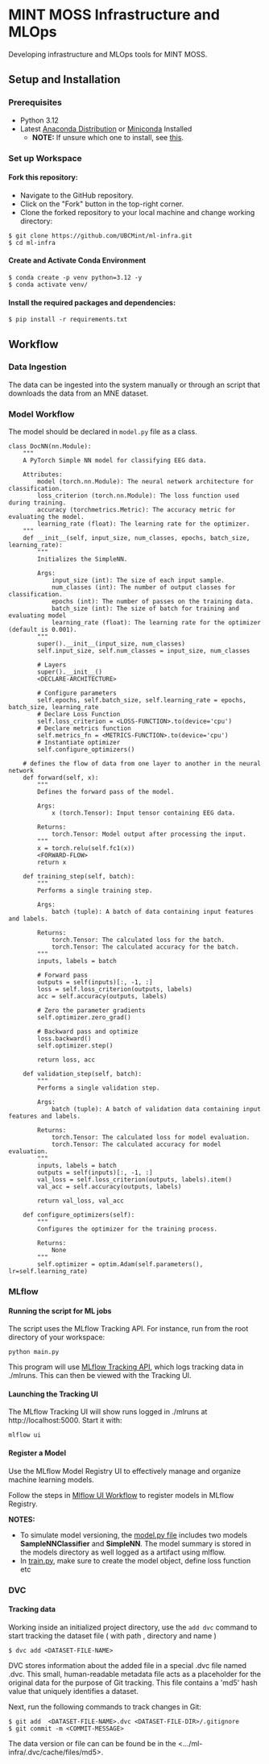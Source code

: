 # MINT MOSS Infrastructure and MLOps 

Developing infrastructure and MLOps tools for MINT MOSS.

## Setup and Installation
### Prerequisites
* Python 3.12
* Latest [Anaconda Distribution](https://docs.anaconda.com/anaconda/install/) or [Miniconda](https://docs.anaconda.com/miniconda/miniconda-install/) Installed
    * **NOTE:** If unsure which one to install, see [this](https://docs.anaconda.com/distro-or-miniconda/).

### Set up Workspace

#### Fork this repository:

* Navigate to the GitHub repository.
* Click on the "Fork" button in the top-right corner.
* Clone the forked repository to your local machine and change working directory:
 ```
$ git clone https://github.com/UBCMint/ml-infra.git
$ cd ml-infra
```

#### Create and Activate Conda Environment

```
$ conda create -p venv python=3.12 -y
$ conda activate venv/
```

#### Install the required packages and dependencies:

```
$ pip install -r requirements.txt
```

## Workflow

### Data Ingestion

The data can be ingested into the system manually or through an script that downloads the data from an MNE dataset.

### Model Workflow

The model should be declared in `model.py` file as a class.

```
class DocNN(nn.Module):
    """
    A PyTorch Simple NN model for classifying EEG data.

    Attributes:
        model (torch.nn.Module): The neural network architecture for classification.
        loss_criterion (torch.nn.Module): The loss function used during training.
        accuracy (torchmetrics.Metric): The accuracy metric for evaluating the model.
        learning_rate (float): The learning rate for the optimizer.
    """
    def __init__(self, input_size, num_classes, epochs, batch_size, learning_rate):
        """
        Initializes the SimpleNN.

        Args:
            input_size (int): The size of each input sample.
            num_classes (int): The number of output classes for classification.
            epochs (int): The number of passes on the training data.
            batch_size (int): The size of batch for training and evaluating model
            learning_rate (float): The learning rate for the optimizer (default is 0.001).
        """
        super().__init__(input_size, num_classes)
        self.input_size, self.num_classes = input_size, num_classes
        
        # Layers
        super().__init__()
        <DECLARE-ARCHITECTURE>
        
        # Configure parameters
        self.epochs, self.batch_size, self.learning_rate = epochs, batch_size, learning_rate
        # Declare Loss Function
        self.loss_criterion = <LOSS-FUNCTION>.to(device='cpu')
        # Declare metrics function
        self.metrics_fn = <METRICS-FUNCTION>.to(device='cpu')
        # Instantiate optimizer
        self.configure_optimizers()

    # defines the flow of data from one layer to another in the neural network
    def forward(self, x):
        """
        Defines the forward pass of the model.

        Args:
            x (torch.Tensor): Input tensor containing EEG data.

        Returns:
            torch.Tensor: Model output after processing the input.
        """
        x = torch.relu(self.fc1(x))
        <FORWARD-FLOW>
        return x
    
    def training_step(self, batch):
        """
        Performs a single training step.

        Args:
            batch (tuple): A batch of data containing input features and labels.

        Returns:
            torch.Tensor: The calculated loss for the batch.
            torch.Tensor: The calculated accuracy for the batch.
        """
        inputs, labels = batch
        
        # Forward pass
        outputs = self(inputs)[:, -1, :]
        loss = self.loss_criterion(outputs, labels)
        acc = self.accuracy(outputs, labels)
        
        # Zero the parameter gradients
        self.optimizer.zero_grad()
        
        # Backward pass and optimize
        loss.backward()
        self.optimizer.step()

        return loss, acc
    
    def validation_step(self, batch):
        """
        Performs a single validation step.

        Args:
            batch (tuple): A batch of validation data containing input features and labels.

        Returns:
            torch.Tensor: The calculated loss for model evaluation.
            torch.Tensor: The calculated accuracy for model evaluation.
        """
        inputs, labels = batch
        outputs = self(inputs)[:, -1, :]
        val_loss = self.loss_criterion(outputs, labels).item()
        val_acc = self.accuracy(outputs, labels)
        
        return val_loss, val_acc
        
    def configure_optimizers(self):
        """
        Configures the optimizer for the training process.

        Returns:
            None
        """
        self.optimizer = optim.Adam(self.parameters(), lr=self.learning_rate)
```

### MLflow

#### Running the script for ML jobs

The script uses the MLflow Tracking API. For instance, run from the root directory of your workspace:
```
python main.py
```
This program will use [MLflow Tracking API](https://mlflow.org/docs/latest/tracking.html), which logs tracking data in ./mlruns. This can then be viewed with the Tracking UI.

#### Launching the Tracking UI

The MLflow Tracking UI will show runs logged in ./mlruns at http://localhost:5000. Start it with:
```
mlflow ui
```

#### Register a Model

Use the MLflow Model Registry UI to effectively manage and organize machine learning models.

Follow the steps in [Mlflow UI Workflow](https://mlflow.org/docs/latest/model-registry.html#ui-workflow) to register models in MLflow Registry.

**NOTES:** 
- To simulate model versioning, the [model.py file](https://github.com/UBCMint/ml-infra/blob/main/src/model.py) includes two models **SampleNNClassifier** and **SimpleNN**. The model summary is stored in the models directory as well logged as a artifact using mlflow.
- In [train.py](https://github.com/UBCMint/ml-infra/blob/main/src/train.py), make sure to create the model object, define loss function etc

### DVC

#### Tracking data

Working inside an initialized project directory, use the `add dvc` command to start tracking the dataset file ( with path <DATASET-FILE-PATH>, directory <DATASET-FILE-DIR> and name <DATASET-FILE-NAME>)

```
$ dvc add <DATASET-FILE-NAME>
```

DVC stores information about the added file in a special .dvc file named  <DATASET-FILE-NAME>.dvc. This small, human-readable metadata file acts as a placeholder for the original data for the purpose of Git tracking. This file contains a 'md5' hash value that uniquely identifies a dataset. 

Next, run the following commands to track changes in Git:
```
$ git add  <DATASET-FILE-NAME>.dvc <DATASET-FILE-DIR>/.gitignore
$ git commit -m <COMMIT-MESSAGE>
```

The data version or file can can be found be in the <.../ml-infra/.dvc/cache/files/md5>.